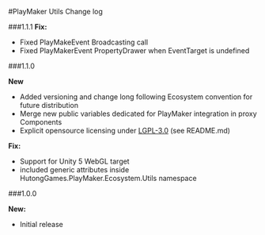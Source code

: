 #PlayMaker Utils Change log

###1.1.1
**Fix:**  
- Fixed PlayMakeEvent Broadcasting call  
- Fixed PlayMakerEvent PropertyDrawer when EventTarget is undefined  


###1.1.0

**New**  
- Added versioning and change long following Ecosystem convention for future distribution  
- Merge new public variables dedicated for PlayMaker integration in proxy Components
- Explicit opensource licensing under [LGPL-3.0](http://opensource.org/licenses/LGPL-3.0) (see README.md)

**Fix:**  
- Support for Unity 5 WebGL target
- included generic attributes inside HutongGames.PlayMaker.Ecosystem.Utils namespace
  

###1.0.0

**New:**  
- Initial release

